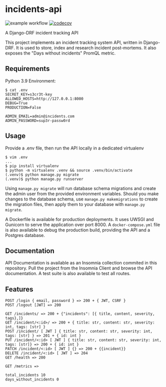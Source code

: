 # incidents-api
![example workflow](https://github.com/chazapp/incidents-api/actions/workflows/tests.yml/badge.svg)
[![codecov](https://codecov.io/gh/chazapp/incidents-api/branch/master/graph/badge.svg?token=4R1N08XREJ)](https://codecov.io/gh/chazapp/incidents-api)  

A Django-DRF incident tracking API

This project implements an incident tracking system API, written
in Django-DRF. It is used to store, index and research incident post-mortems.
It also exposes the "Days without incidents" PromQL metric.

## Requirements
Python 3.9
Environment:  

```
$ cat .env
SECRET_KEY=s3cr3t-key
ALLOWED_HOSTS=http://127.0.0.1:8000
DEBUG=True
PRODUCTION=False

ADMIN_EMAIL=admin@incidents.com
ADMIN_PASSWORD=sup3r-passw0rd
```

## Usage

Provide a .env file, then run the API locally in a dedicated virtualenv

```
$ vim .env
...
$ pip install virtualenv
$ python -m virtualenv .venv && source .venv/bin/activate
(.venv)$ python manage.py migrate
(.venv)$ python manage.py runserver
```

Using `manage.py migrate` will run database schema migrations and create the
admin user from the provided environment variables. Should you make changes
to the database schema, use `manage.py makemigrations` to create the migration
files, then apply them to your database with `manage.py migrate`.


A Dockerfile is available for production deployments. It uses UWSGI and Gunicorn
to serve the application over port 8000. A `docker-compose.yml` file is also
available to debug the production build, providing the API and a Postgres
database.




## Documentation

API Documentation is available as an Insomnia collection commited in this
repository. Pull the project from the Insomnia Client and browse the API
documentation. A test suite is also available to test all routes.



## Features

```
POST /login { email, password } => 200 + { JWT, CSRF }
POST /logout [JWT] => 200

GET /incidents/ => 200 + {"incidents": [{ title, content, severity, tags},]}
GET /incident/<:id>/ => 200 + { title: str, content: str, severity: int, tags: [str] }
POST /incident/ [ JWT ] { title: str, content: str, severity: int, tags: [str] } => 201 + { id: int }
PUT /incident/<:id> [ JWT ] { title: str, content: str, severity: int, tags: [str]} => 200 + { id: int }
PATCH /incident/<:id> [ JWT ] {} => 200 + {{incident}}
DELETE /incident/<:id> [ JWT ] => 204
GET /health => 200
```

```
GET /metrics => 

total_incidents 10
days_without_incidents 0
```



